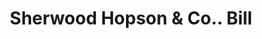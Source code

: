 ---
doi: 10.7916/D8PK1T7J
date_other: '1870'
date_other_textual: 1870-1879
form: printed ephemera
genre:
- Invoices
name:
- Sherwood Hopson & Co.
object_in_context_url: https://biggert.cul.columbia.edu/items/view/ave_biggert_01226
subject_hierarchical_geographic:
- Utica, New York, United States
subject_name:
- Sherwood Hopson & Co.
title: Sherwood Hopson & Co.. Bill
sort_title: Sherwood Hopson & Co.. Bill
call_number: ave_biggert_01226
coordinates:
- 43.094722222222224,-75.27583333333334
pid: ave_biggert_01226
identifiers: ave_biggert_01226
thumbnail: https://derivativo-3.library.columbia.edu/iiif/2/ldpd:343429/full/!256,256/0/native.jpg
permalink: "/biggert/ave_biggert_01226/"
layout: iiif-image-page
---